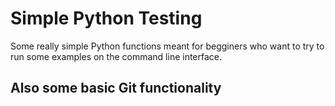# Simple Python Testing
Some really simple Python functions meant for begginers who want to try to run some examples on the command line interface.

## Also some basic Git functionality
